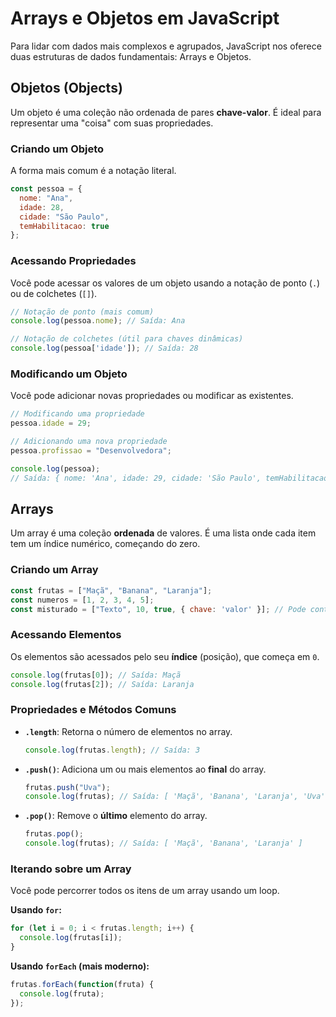 # Arrays e Objetos em JavaScript

Para lidar com dados mais complexos e agrupados, JavaScript nos oferece duas estruturas de dados fundamentais: Arrays e Objetos.

## Objetos (Objects)

Um objeto é uma coleção não ordenada de pares **chave-valor**. É ideal para representar uma "coisa" com suas propriedades.

### Criando um Objeto

A forma mais comum é a notação literal.

```javascript
const pessoa = {
  nome: "Ana",
  idade: 28,
  cidade: "São Paulo",
  temHabilitacao: true
};
```

### Acessando Propriedades

Você pode acessar os valores de um objeto usando a notação de ponto (`.`) ou de colchetes (`[]`).

```javascript
// Notação de ponto (mais comum)
console.log(pessoa.nome); // Saída: Ana

// Notação de colchetes (útil para chaves dinâmicas)
console.log(pessoa['idade']); // Saída: 28
```

### Modificando um Objeto

Você pode adicionar novas propriedades ou modificar as existentes.

```javascript
// Modificando uma propriedade
pessoa.idade = 29;

// Adicionando uma nova propriedade
pessoa.profissao = "Desenvolvedora";

console.log(pessoa);
// Saída: { nome: 'Ana', idade: 29, cidade: 'São Paulo', temHabilitacao: true, profissao: 'Desenvolvedora' }
```

## Arrays

Um array é uma coleção **ordenada** de valores. É uma lista onde cada item tem um índice numérico, começando do zero.

### Criando um Array

```javascript
const frutas = ["Maçã", "Banana", "Laranja"];
const numeros = [1, 2, 3, 4, 5];
const misturado = ["Texto", 10, true, { chave: 'valor' }]; // Pode conter tipos diferentes
```

### Acessando Elementos

Os elementos são acessados pelo seu **índice** (posição), que começa em `0`.

```javascript
console.log(frutas[0]); // Saída: Maçã
console.log(frutas[2]); // Saída: Laranja
```

### Propriedades e Métodos Comuns

- **`.length`**: Retorna o número de elementos no array.
  ```javascript
  console.log(frutas.length); // Saída: 3
  ```

- **`.push()`**: Adiciona um ou mais elementos ao **final** do array.
  ```javascript
  frutas.push("Uva");
  console.log(frutas); // Saída: [ 'Maçã', 'Banana', 'Laranja', 'Uva' ]
  ```

- **`.pop()`**: Remove o **último** elemento do array.
  ```javascript
  frutas.pop();
  console.log(frutas); // Saída: [ 'Maçã', 'Banana', 'Laranja' ]
  ```

### Iterando sobre um Array

Você pode percorrer todos os itens de um array usando um loop.

**Usando `for`:**
```javascript
for (let i = 0; i < frutas.length; i++) {
  console.log(frutas[i]);
}
```

**Usando `forEach` (mais moderno):**
```javascript
frutas.forEach(function(fruta) {
  console.log(fruta);
});
```
